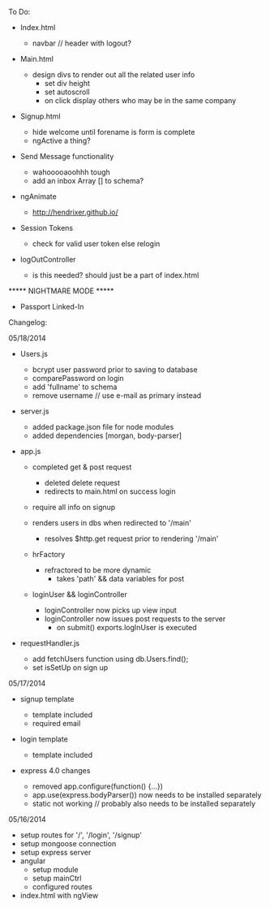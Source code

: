 To Do:

- Index.html
  - navbar // header with logout?

- Main.html
  - design divs to render out all the related user info
    - set div height
    - set autoscroll
    - on click display others who may be in the same company

- Signup.html
  - hide welcome until forename is form is complete
  - ngActive a thing? 

- Send Message functionality
  - wahooooaoohhh tough
  - add an inbox Array [] to schema?

- ngAnimate
  - http://hendrixer.github.io/

- Session Tokens
  - check for valid user token else relogin

- logOutController
  - is this needed? should just be a part of index.html

***** NIGHTMARE MODE *****
- Passport Linked-In
  

Changelog:

05/18/2014
- Users.js
  - bcrypt user password prior to saving to database
  - comparePassword on login
  - add 'fullname' to schema
  - remove username // use e-mail as primary instead

- server.js
  - added package.json file for node modules
  - added dependencies [morgan, body-parser]

- app.js
  - completed get & post request
    - deleted delete request
    - redirects to main.html on success login
  - require all info on signup
  - renders users in dbs when redirected to '/main'
    - resolves $http.get request prior to rendering '/main'

  - hrFactory
    - refractored to be more dynamic
      - takes 'path' && data variables for post

  - loginUser && loginController
    - loginController now picks up view input
    - loginController now issues post requests to the server
      - on submit() exports.logInUser is executed
    
- requestHandler.js
  - add fetchUsers function using db.Users.find();
  - set isSetUp on sign up


05/17/2014
- signup template
  - template included
  - required email 

- login template
  - template included

- express 4.0 changes 
  - removed app.configure(function() {...})
  - app.use(express.bodyParser()) now needs to be installed separately
  - static not working // probably also needs to be installed separately



05/16/2014
- setup routes for '/', '/login', '/signup'
- setup mongoose connection
- setup express server
- angular
  - setup module
  - setup mainCtrl
  - configured routes
- index.html with ngView